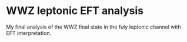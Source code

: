 # WWZ leptonic EFT analysis
My final analysis of the WWZ final state in the fuly leptonic channel with EFT interpretation.
